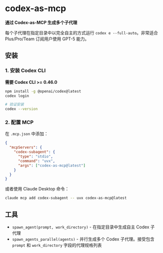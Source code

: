 # codex-as-mcp

**通过 Codex-as-MCP 生成多个子代理**

每个子代理在指定目录中以完全自主的方式运行 `codex e --full-auto`。非常适合 Plus/Pro/Team 订阅用户使用 GPT-5 能力。

## 安装

### 1. 安装 Codex CLI

**需要 Codex CLI >= 0.46.0**

```bash
npm install -g @openai/codex@latest
codex login

# 验证安装
codex --version
```

### 2. 配置 MCP

在 `.mcp.json` 中添加：
```json
{
  "mcpServers": {
    "codex-subagent": {
      "type": "stdio",
      "command": "uvx",
      "args": ["codex-as-mcp@latest"]
    }
  }
}
```

或者使用 Claude Desktop 命令：
```bash
claude mcp add codex-subagent -- uvx codex-as-mcp@latest
```

## 工具

- `spawn_agent(prompt, work_directory)` - 在指定目录中生成自主 Codex 子代理
- `spawn_agents_parallel(agents)` - 并行生成多个 Codex 子代理。接受包含 `prompt` 和 `work_directory` 字段的代理规格列表

